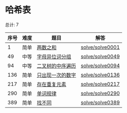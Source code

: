# 哈希表

<!--- table -->

总计: 7

| 序号 | 难度 | 题目                                                                                | 解答                                  |
| ---- | ---- | ----------------------------------------------------------------------------------- | ------------------------------------- |
| 1    | 简单 | [两数之和](https://leetcode-cn.com/problems/two-sum/)                               | [solve/solve0001](../solve/solve0001) |
| 49   | 中等 | [字母异位词分组](https://leetcode-cn.com/problems/group-anagrams/)                  | [solve/solve0049](../solve/solve0049) |
| 94   | 中等 | [二叉树的中序遍历](https://leetcode-cn.com/problems/binary-tree-inorder-traversal/) | [solve/solve0094](../solve/solve0094) |
| 136  | 简单 | [只出现一次的数字](https://leetcode-cn.com/problems/single-number/)                 | [solve/solve0136](../solve/solve0136) |
| 217  | 简单 | [存在重复元素](https://leetcode-cn.com/problems/contains-duplicate/)                | [solve/solve0217](../solve/solve0217) |
| 290  | 简单 | [单词规律](https://leetcode-cn.com/problems/word-pattern/)                          | [solve/solve0290](../solve/solve0290) |
| 389  | 简单 | [找不同](https://leetcode-cn.com/problems/find-the-difference/)                     | [solve/solve0389](../solve/solve0389) |
